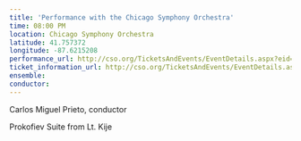 ```yaml
---
title: 'Performance with the Chicago Symphony Orchestra'
time: 08:00 PM
location: Chicago Symphony Orchestra
latitude: 41.757372
longitude: -87.6215208
performance_url: http://cso.org/TicketsAndEvents/EventDetails.aspx?eid=6373
ticket_information_url: http://cso.org/TicketsAndEvents/EventDetails.aspx?eid=6373
ensemble: 
conductor: 
---
```

Carlos Miguel Prieto, conductor

Prokofiev  Suite from Lt. Kije